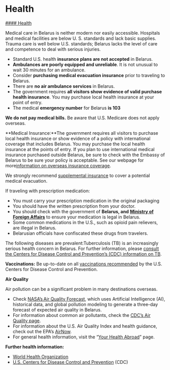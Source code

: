 # Health

[#### Health](javascript:void(0); "Health")

Medical care in Belarus is neither modern nor easily accessible. Hospitals and medical facilities are below U. S. standards and lack basic supplies. Trauma care is well below U.S. standards; Belarus lacks the level of care and competence to deal with serious injuries.

* Standard U.S. health **insurance plans are not accepted** in Belarus.
* **Ambulances are poorly equipped and unreliable**. It is not unusual to wait 30 minutes for an ambulance.
* Consider **purchasing medical evacuation insurance** prior to traveling to Belarus.
* There are **no air ambulance services** in Belarus.
* The government requires **all visitors show evidence of valid purchase health insurance**. You may purchase local health insurance at your point of entry.
* The medical **emergency number** for Belarus **is 103**

**We do not pay medical bills.** Be aware that U.S. Medicare does not apply overseas.

**Medical Insurance:**The government requires all visitors to purchase local health insurance or show evidence of a policy with international coverage that includes Belarus. You may purchase the local health insurance at the points of entry. If you plan to use international medical insurance purchased outside Belarus, be sure to check with the Embassy of Belarus to be sure your policy is acceptable. See our webpage for more[information on overseas insurance coverage](https://travel.state.gov/content/travel/en/international-travel/before-you-go/your-health-abroad/Insurance_Coverage_Overseas.html).

We strongly recommend [supplemental insurance](https://travel.state.gov/content/travel/en/international-travel/before-you-go/your-health-abroad/Insurance_Coverage_Overseas.html) to cover a potential medical evacuation.

If traveling with prescription medication:

* You must carry your prescription medication in the original packaging
* You should have the written prescription from your doctor.
* You should check with the government of **Belarus, and** [**Ministry of Foreign Affairs**](http://mfa.gov.by/en/) to ensure your medication is legal in Belarus.
* Some common medications in the U.S., such as opioid pain relievers, are illegal in Belarus.
* Belarusian officials have confiscated these drugs from travelers.

The following diseases are prevalent:Tuberculosis (TB) is an increasingly serious health concern in Belarus. For further information, please [consult the Centers for Disease Control and Prevention’s (CDC) information on TB](https://wwwnc.cdc.gov/travel/yellowbook/2018/infectious-diseases-related-to-travel/tuberculosis).

**Vaccinations:** Be up-to-date on all [vaccinations recommended](https://www.cdc.gov/vaccines/index.html) by the U.S. Centers for Disease Control and Prevention.

**Air Quality**

Air pollution can be a significant problem in many destinations overseas.

* Check [NASA’s Air Quality Forecast](https://aeronet.gsfc.nasa.gov/new_web/aqforecast), which uses Artificial Intelligence (AI), historical data, and global pollution modeling to generate a three-day forecast of expected air quality in Belarus.
* For information about common air pollutants, check the [CDC’s Air Quality page](https://www.cdc.gov/air-quality/pollutants/).
* For information about the U.S. Air Quality Index and health guidance, check out the EPA’s [AirNow](https://www.airnow.gov/aqi/aqi-basics/).
* For general health information, visit the “[Your Health Abroad](https://travel.state.gov/content/travel/en/international-travel/before-you-go/your-health-abroad.html)” page.

**Further health information:**

* [World Health Organization](https://www.who.int/)
* [U.S. Centers for Disease Control and Prevention](http://wwwnc.cdc.gov/travel/) (CDC)
